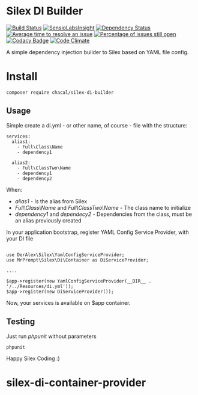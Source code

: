 # Silex DI Builder 
[![Build Status](https://travis-ci.org/mrprompt/silex-di-builder.png)](https://travis-ci.org/mrprompt/silex-di-builder) 
[![SensioLabsInsight](https://insight.sensiolabs.com/projects/7b8ed0fc-2f5a-4e6f-84fd-030430a3482e/mini.png)](https://insight.sensiolabs.com/projects/7b8ed0fc-2f5a-4e6f-84fd-030430a3482e)
[![Dependency Status](https://www.versioneye.com/user/projects/55ddde652383e9002500006d/badge.svg?style=flat)](https://www.versioneye.com/user/projects/55ddde652383e9002500006d)
[![Average time to resolve an issue](http://isitmaintained.com/badge/resolution/mrprompt/Silex-di-builder.svg)](http://isitmaintained.com/project/mrprompt/Silex-di-builder "Average time to resolve an issue")
[![Percentage of issues still open](http://isitmaintained.com/badge/open/mrprompt/Silex-di-builder.svg)](http://isitmaintained.com/project/mrprompt/Silex-di-builder "Percentage of issues still open")
[![Codacy Badge](https://api.codacy.com/project/badge/grade/430370f1ef0a45d78cb019d125ff95a7)](https://www.codacy.com/app/mrprompt/silex-di-builder)
[![Code Climate](https://codeclimate.com/github/mrprompt/silex-di-builder/badges/gpa.svg)](https://codeclimate.com/github/mrprompt/silex-di-builder)

A simple dependency injection builder to Silex based on YAML file config.

# Install

```
composer require chacal/silex-di-builder
```

## Usage
Simple create a di.yml - or other name, of course - file with the structure:


```
services:
  alias1:
    - Full\Class\Name
    - dependency1

  alias2:
    - Full\ClassTwo\Name
    - dependency1
    - dependency2

```

When:

- *alias1* - Is the alias from Silex
- *Full\Class\Name* and *Full\ClassTwo\Name* - The class name to initialize
- *dependency1* and *dependecy2* - Dependencies from the class, must be an alias previously created

In your application bootstrap, register YAML Config Service Provider, with your DI file

```

use DerAlex\Silex\YamlConfigServiceProvider;
use MrPrompt\Silex\Di\Container as DiServiceProvider;

....

$app->register(new YamlConfigServiceProvider(__DIR__ . '/../Resources/di.yml'));
$app->register(new DiServiceProvider());

```

Now, your services is available on $app container.


## Testing

Just run *phpunit* without parameters

```
phpunit
```

Happy Silex Coding :)
# silex-di-container-provider
